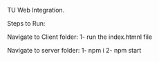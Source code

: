 TU Web  Integration.

Steps to Run:

Navigate to Client folder:
1- run the index.htmnl file

Navigate to server folder:
1- npm i
2- npm start

